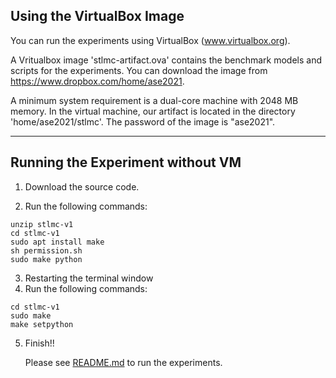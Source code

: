 
## Using the VirtualBox Image

You can run the experiments using VirtualBox (www.virtualbox.org). 

A Vritualbox image 'stlmc-artifact.ova' contains the benchmark models and scripts for the experiments. 
You can download the image from https://www.dropbox.com/home/ase2021.

A minimum system requirement is a dual-core machine with 2048 MB memory. In the virtual machine, 
our artifact is located in the directory 'home/ase2021/stlmc'. The password of the image is "ase2021".

---

## Running the Experiment without VM

1. Download the source code.

2. Run the following commands:

~~~
unzip stlmc-v1
cd stlmc-v1
sudo apt install make
sh permission.sh
sudo make python
~~~

3. Restarting the terminal window
4. Run the following commands:

~~~
cd stlmc-v1
sudo make
make setpython
~~~
5. Finish!!

   Please see [README.md](README.md#running-the-experiments) to run the experiments. 


